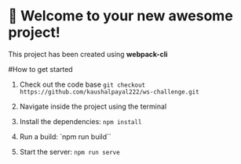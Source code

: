 # 🚀 Welcome to your new awesome project!

This project has been created using **webpack-cli**

#How to get started

1. Check out the code base `git checkout https://github.com/kaushalpayal222/ws-challenge.git`

1. Navigate inside the project using the terminal

1. Install the dependencies: `npm install`

1. Run a build: `npm run build``

1. Start the server: `npm run serve`

